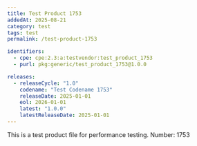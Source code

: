 ```yaml
---
title: Test Product 1753
addedAt: 2025-08-21
category: test
tags: test
permalink: /test-product-1753

identifiers:
  - cpe: cpe:2.3:a:testvendor:test_product_1753
  - purl: pkg:generic/test_product_1753@1.0.0

releases:
  - releaseCycle: "1.0"
    codename: "Test Codename 1753"
    releaseDate: 2025-01-01
    eol: 2026-01-01
    latest: "1.0.0"
    latestReleaseDate: 2025-01-01
---
```


This is a test product file for performance testing. Number: 1753

